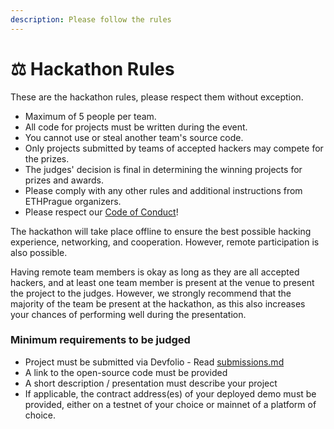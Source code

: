```yaml
---
description: Please follow the rules
---
```


# ⚖ Hackathon Rules

These are the hackathon rules, please respect them without exception.

* Maximum of 5 people per team.
* All code for projects must be written during the event.
* You cannot use or steal another team's source code.
* Only projects submitted by teams of accepted hackers may compete for the prizes.
* The judges' decision is final in determining the winning projects for prizes and awards.
* Please comply with any other rules and additional instructions from ETHPrague organizers.
* Please respect our [Code of Conduct](https://www.notion.so/o/NNePclmRCTCGh9eRaBcj/s/MHoc6lgEAFfdHJ1GWAca/\~/changes/84/code-of-conduct)!

The hackathon will take place offline to ensure the best possible hacking experience, networking, and cooperation. However, remote participation is also possible.

Having remote team members is okay as long as they are all accepted hackers, and at least one team member is present at the venue to present the project to the judges. However, we strongly recommend that the majority of the team be present at the hackathon, as this also increases your chances of performing well during the presentation.

### Minimum requirements to be judged

* Project must be submitted via Devfolio - Read [submissions.md](submissions.md "mention")
* A link to the open-source code must be provided
* A short description / presentation must describe your project
* If applicable, the contract address(es) of your deployed demo must be provided, either on a testnet of your choice or mainnet of a platform of choice.
